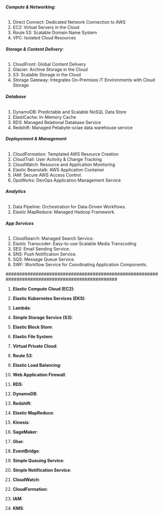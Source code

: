 
###### **Compute & Networking**:
1. Direct Connect: Dedicated Network Connection to AWS
2. EC2: Virtual Servers in the Cloud
3. Route 53: Scalable Domain Name System
4. VPC: Isolated Cloud Resources

###### **Storage & Content Delivery**:
1. CloudFront: Global Content Delivery
2. Glacier: Archive Storage in the Cloud
3. S3: Scalable Storage in the Cloud
4. Storage Gateway: Integrates On-Premises IT Environments with Cloud Storage


###### **Database**
1. DynamoDB: Predictable and Scalable NoSQL Data Store
2. ElastiCache: In-Memory Cache
3. RDS: Managed Relational Database Service
4. Redshift: Managed Petabyte-sclae data warehouse service


###### **Deployement & Management**
1. CloudFormation: Templated AWS Resource Creation
2. CloudTrail: User Activity & Change Tracking
3. CloudWatch: Resource and Application Monitoring
4. Elastic Beanstalk: AWS Application Container
5. IAM: Secure AWS Access Control.
6. OpsWorks: DevOps Application Management Service


###### **Analytics**
1. Data Pipeline: Orchestration for Data-Driven Workflows.
2. Elastic MapReduce: Managed Hadoop Framework.


###### **App Services**
1. CloudSearch: Managed Search Service.
2. Elastic Transcoder: Easy-to-use Scalable Media Transcoding
3. SES: Email Sending Service.
4. SNS: Push Notification Service.
5. SQS: Message Queue Service.
6. SWF: Workflow Service for Coordinating Application Components.
   


#################################################################################################


1. **Elastic Compute Cloud (EC2)**:

2. **Elastic Kubernetes Services (EKS)**:

3. **Lambda**:

4. **Simple Storage Service (S3)**: 

5. **Elastic Block Store**: 

6. **Elastic File System**: 

7. **Virtual Private Cloud**:

8. **Route 53**:

9. **Elastic Load Balancing**:

10. **Web Application Firewall**:

11. **RDS**:

12. **DynamoDB**:

13. **Redshift**:

14. **Elastic MapReduce**:

15. **Kinesis**:

16. **SageMaker**:

17. **Glue**:

18. **EventBridge**:

19. **Simple Queuing Service**:

20. **Simple Notification Service**:

21. **CloudWatch**:

22. **CloudFormation**:

23. **IAM**:

24. **KMS**:



